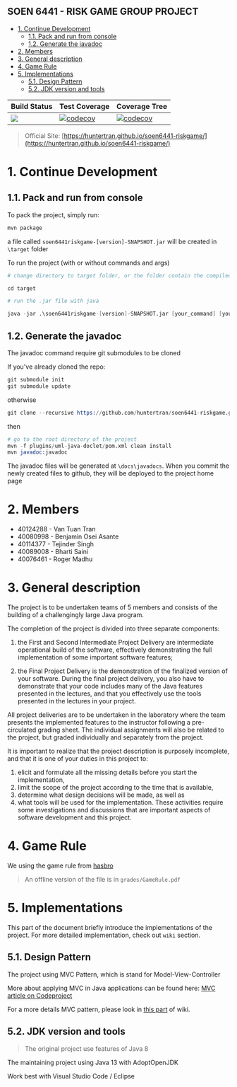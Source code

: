 SOEN 6441 - RISK GAME GROUP PROJECT
---

<!-- TOC -->

- [1. Continue Development](#1-continue-development)
    - [1.1. Pack and run from console](#11-pack-and-run-from-console)
    - [1.2. Generate the javadoc](#12-generate-the-javadoc)
- [2. Members](#2-members)
- [3. General description](#3-general-description)
- [4. Game Rule](#4-game-rule)
- [5. Implementations](#5-implementations)
    - [5.1. Design Pattern](#51-design-pattern)
    - [5.2. JDK version and tools](#52-jdk-version-and-tools)

<!-- /TOC -->

| Build Status | Test Coverage | Coverage Tree |
|--------------|---------------|---------------|
| ![](https://github.com/huntertran/soen6441-riskgame/workflows/Java%20CI/badge.svg) | [![codecov](https://codecov.io/gh/huntertran/soen6441-riskgame/branch/master/graph/badge.svg?token=crTbuvO5Gq)](https://codecov.io/gh/huntertran/soen6441-riskgame) | [![codecov](https://codecov.io/gh/huntertran/soen6441-riskgame/branch/master/graph/tree.svg?token=crTbuvO5Gq)](https://codecov.io/gh/huntertran/soen6441-riskgame) |

> Official Site: [https://huntertran.github.io/soen6441-riskgame/](https://huntertran.github.io/soen6441-riskgame/)

# 1. Continue Development
<a id="markdown-continue-development" name="continue-development"></a>

## 1.1. Pack and run from console
<a id="markdown-pack-and-run-from-console" name="pack-and-run-from-console"></a>

To pack the project, simply run:

```s
mvn package
```

a file called `soen6441riskgame-[version]-SNAPSHOT.jar` will be created in `\target` folder

To run the project (with or without commands and args)

```s
# change directory to target folder, or the folder contain the compiled .jar file

cd target

# run the .jar file with java

java -jar .\soen6441riskgame-[version]-SNAPSHOT.jar [your_command] [your_args]
```

## 1.2. Generate the javadoc
<a id="markdown-generate-the-javadoc" name="generate-the-javadoc"></a>

The javadoc command require git submodules to be cloned

If you've already cloned the repo:

```s
git submodule init
git submodule update
```

otherwise

```s
git clone --recursive https://github.com/huntertran/soen6441-riskgame.git
```

then

```s
# go to the root directory of the project
mvn -f plugins/uml-java-doclet/pom.xml clean install
mvn javadoc:javadoc
```

The javadoc files will be generated at `\docs\javadocs`. When you commit the newly created files to github, they will be deployed to the project home page

# 2. Members
<a id="markdown-members" name="members"></a>
- 40124288 - Van Tuan Tran
- 40080998 - Benjamin Osei Asante
- 40114377 - Tejinder Singh
- 40089008 - Bharti Saini
- 40076461 - Roger Madhu

# 3. General description
<a id="markdown-general-description" name="general-description"></a>
The project is to be undertaken teams of 5 members and consists of the building of a challengingly large Java program.

The completion of the project is divided into three separate components:

1. the First and Second Intermediate Project Delivery are intermediate operational build of the software, effectively demonstrating the full implementation of some important software features;

2. the Final Project Delivery is the demonstration of the finalized version of your software. During the final project delivery, you also have to demonstrate that your code includes many of the Java features presented in the lectures, and that you effectively use the tools presented in the lectures in your project.

All project deliveries are to be undertaken in the laboratory where the team presents the implemented features to the instructor following a pre-circulated grading sheet. The individual assignments will also be related to the project, but graded individually and separately from the project.

It is important to realize that the project description is purposely incomplete, and that it is one of your duties in this project to:

1. elicit and formulate all the missing details before you start the implementation,
2. limit the scope of the project according to the time that is available,
3. determine what design decisions will be made, as well as
4. what tools will be used for the implementation. These activities require some investigations and discussions that are important aspects of software development and this project.

# 4. Game Rule
<a id="markdown-game-rule" name="game-rule"></a>

We using the game rule from [hasbro](https://www.hasbro.com/common/instruct/risk.pdf)

> An offline version of the file is in `grades/GameRule.pdf`

# 5. Implementations
<a id="markdown-implementations" name="implementations"></a>

This part of the document briefly introduce the implementations of the project. For more detailed implementation, check out `wiki` section.

## 5.1. Design Pattern
<a id="markdown-design-pattern" name="design-pattern"></a>

The project using MVC Pattern, which is stand for Model-View-Controller

More about applying MVC in Java applications can be found here: [MVC article on Codeproject](https://www.codeproject.com/Articles/879896/Programming-in-Java-using-the-MVC-architecture)

For a more details MVC pattern, please look in [this part](https://github.com/huntertran/soen6441-riskgame/wiki/System-Architectural#2-model-view-controller) of wiki.

## 5.2. JDK version and tools
<a id="markdown-jdk-version-and-tools" name="jdk-version-and-tools"></a>

> The original project use features of Java 8

The maintaining project using Java 13 with AdoptOpenJDK

Work best with Visual Studio Code / Eclipse
